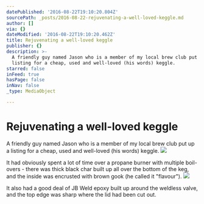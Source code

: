 ```yaml
---
datePublished: '2016-08-22T19:10:20.804Z'
sourcePath: _posts/2016-08-22-rejuvenating-a-well-loved-keggle.md
author: []
via: {}
dateModified: '2016-08-22T19:10:20.462Z'
title: Rejuvenating a well-loved keggle
publisher: {}
description: >-
  A friendly guy named Jason who is a member of my local brew club put up a
  listing for a cheap, used and well-loved (his words) keggle.
starred: false
inFeed: true
hasPage: false
inNav: false
_type: MediaObject

---
```

# Rejuvenating a well-loved keggle

A friendly guy named Jason who is a member of my local brew club put up a listing for a cheap, used and well-loved (his words) keggle.
![](https://the-grid-user-content.s3-us-west-2.amazonaws.com/5bda44c0-ed13-4a06-bc49-3de05d5ee667.jpg)

It had obviously spent a lot of time over a propane burner with multiple boil-overs - there was thick black char built up all over the bottom of the keg, and the inside was encrusted with brown gook (he called it "flavour").
![](https://the-grid-user-content.s3-us-west-2.amazonaws.com/e66b3028-9213-41d8-8361-4dd413df867e.jpg)

It also had a good deal of JB Weld epoxy built up around the weldless valve, and the top edge was sharp where the lid had been cut out.